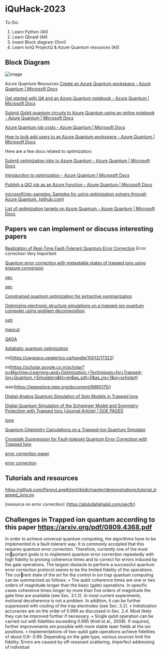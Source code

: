 # iQuHack-2023

To-Do:

1. Learn Python (All)
2. Learn Qbraid (All)
3. Insert Block diagram (Onri)
4. Learn IonQ ProjectQ & Azure Quantum resources (All)

## Block Diagram

![image](https://user-images.githubusercontent.com/75779966/213802274-d79860c5-3e51-444c-840c-79cdca29bcf1.png)

Azure Quantum Resources 
[Create an Azure Quantum workspace - Azure Quantum | Microsoft Docs](https://learn.microsoft.com/en-us/azure/quantum/how-to-create-workspace?tabs=payg%2Ctabid-quick)

[ Get started with Q# and an Azure Quantum notebook - Azure Quantum | Microsoft Docs ](https://learn.microsoft.com/en-us/azure/quantum/get-started-jupyter-notebook?tabs=tabid-ionq)

[ Submit Qiskit quantum circuits to Azure Quantum using an online notebook - Azure Quantum | Microsoft Docs ](https://learn.microsoft.com/en-us/azure/quantum/quickstart-microsoft-qiskit-portal?pivots=platform-ionq)

[Azure Quantum job costs - Azure Quantum | Microsoft Docs](https://learn.microsoft.com/en-us/azure/quantum/azure-quantum-job-costs)

[How to bulk add users to an Azure Quantum workspace - Azure Quantum | Microsoft Docs](https://learn.microsoft.com/en-us/azure/quantum/bulk-add-users-to-a-workspace)

Here are a few docs related to optimization:

 

[Submit optimization jobs to Azure Quantum - Azure Quantum | Microsoft Docs](https://learn.microsoft.com/en-us/azure/quantum/how-to-submit-jobs-optimization?pivots=ide-portal)

[Introduction to optimization - Azure Quantum | Microsoft Docs](https://learn.microsoft.com/en-us/azure/quantum/optimization-overview-introduction)

[Publish a QIO job as an Azure Function - Azure Quantum | Microsoft Docs](https://learn.microsoft.com/en-us/azure/quantum/how-to-publish-qio-job-as-azurefunction)

[microsoft/qio-samples: Samples for using optimization solvers through Azure Quantum. (github.com)](https://github.com/microsoft/qio-samples)

[List of optimization targets on Azure Quantum - Azure Quantum | Microsoft Docs](https://learn.microsoft.com/en-us/azure/quantum/qio-target-list)

## Papers we can implement or discuss interesting papers

[Realization of Real-Time Fault-Tolerant Quantum Error Correction](https://journals.aps.org/prx/abstract/10.1103/PhysRevX.11.041058) Error correction Very Important

[Quantum error correction with metastable states of trapped ions using erasure conversion](https://arxiv.org/abs/2210.15024)



[qec](https://arxiv.org/pdf/0809.4368.pdf)

[qec](https://arxiv.org/pdf/0809.4368)

[Constrained quantum optimization for extractive summarization](https://www.nature.com/articles/s41598-022-20853-w)

[Optimizing electronic structure simulations on a trapped-ion quantum computer using problem decomposition](https://www.nature.com/articles/s42005-021-00751-9)

[opti](https://www.pnas.org/doi/10.1073/pnas.2006373117)

[maxcut](https://scai.engineering.asu.edu/2021-22-seminars/trapped-ion-quantum-computing-and-quantum-approximate-optimization-algorithm-for-maxcut-problem/)

[QAOA ](https://inspirehep.net/literature/2021742)

[Adiabatic quantum optimization](https://www.frontiersin.org/articles/10.3389/fphy.2015.00021/full)

ml(https://uwspace.uwaterloo.ca/handle/10012/17322)

ml(https://scholar.google.co.in/scholar?q=Machine+Learning+and+Optimization.+Techniques+for+Trapped-ion+Quantum.+Simulators&hl=en&as_sdt=0&as_vis=1&oi=scholart)

ieee(https://ieeexplore.ieee.org/document/9860175/)

[Digital-Analog Quantum Simulation of Spin Models in Trapped Ions ](https://www.nature.com/articles/srep30534)

[Digital Quantum Simulation of the Schwinger Model and Symmetry Protection with Trapped Ions (Journal Article) | DOE PAGES](https://www.osti.gov/pages/biblio/1866519)

[ionq](https://ionq.com/resources/publications)

[Quantum Chemistry Calculations on a Trapped-Ion Quantum Simulator](https://arxiv.org/abs/1803.10238)

[Crosstalk Suppression for Fault-tolerant Quantum Error Correction with Trapped Ions](https://quantum-journal.org/papers/q-2021-06-29-487/)

[error correction paper ](https://physicstoday.scitation.org/doi/10.1063/1.1897514)

[error correction](http://qserver.usc.edu/qec11/slides/Blatt_QEC11.pdf)

## Tutorials and resources 

https://github.com/PennyLaneAI/qml/blob/master/demonstrations/tutorial_trapped_ions.py

[resource on error correction] (https://abdullahkhalid.com/qecft/)

## Challenges in Trapped ion quantum according to this paper https://arxiv.org/pdf/0809.4368.pdf

In order to achieve universal quantum computing, the algorithms have to
be implemented in a fault-tolerant way. It is commonly accepted that this
requires quantum error correction. Therefore, currently one of the most important goals is to implement quantum error correction repeatedly with high
fidelity to prolong coherence times and to correct for errors induced by the
gate operations. The largest obstacle to perform a successful quantum error
correction protocol seems to be the limited fidelity of the operations. The current state of the art for the control in ion trap quantum computing can be
summarized as follows:
• The qubit coherence times are one or two orders of magnitude longer than
the basic (gate) operations. In specific cases coherence times longer by more
than five orders of magnitude the gate time are available (see Sec. 3.1.2).
In most current experiments, motional decoherence is not a problem. In
addition, it can be further suppressed with cooling of the trap electrodes
(see Sec. 3.2).
• Initialization accuracies are on the order of 0.999 as discussed in Sec. 2.4.
Most likely they can be improved further if necessary.
• Single qubit operation can be carried out with fidelities exceeding 0.995
(Knill et al., 2008). If required, further improvements are possible with more
stable laser fields at the ion positions.
• Implementations of two-qubit gate operations achieve fidelities of about 0.9–
0.99. Depending on the gate type, various sources limit the fidelity. Errors
are caused by off-resonant scattering, imperfect addressing of individual

